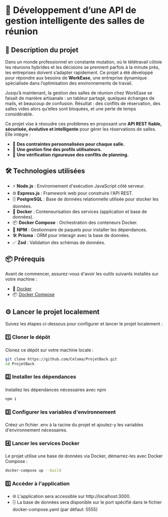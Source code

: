 # 🚀 Développement d’une API de gestion intelligente des salles de réunion

## 📝 Description du projet

Dans un monde professionnel en constante mutation, où le télétravail côtoie les réunions hybrides et les décisions se prennent parfois à la minute près, les entreprises doivent s’adapter rapidement. Ce projet a été développé pour répondre aux besoins de **WorkEase**, une entreprise dynamique spécialisée dans l’optimisation des environnements de travail.

Jusqu’à maintenant, la gestion des salles de réunion chez WorkEase se faisait de manière artisanale : un tableur partagé, quelques échanges de mails, et beaucoup de confusion. Résultat : des conflits de réservation, des salles vides alors qu’elles sont bloquées, et une perte de temps considérable.

Ce projet vise à résoudre ces problèmes en proposant une **API REST fiable, sécurisée, évolutive et intelligente** pour gérer les réservations de salles. Elle intègre :
- 🏢 **Des contraintes personnalisées pour chaque salle.**
- 👤 **Une gestion fine des profils utilisateurs.**
- 📅 **Une vérification rigoureuse des conflits de planning.**

## 🛠️ Technologies utilisées

- ⚡ **Node.js** : Environnement d'exécution JavaScript côté serveur.
- 🌐 **Express.js** : Framework web pour construire l'API REST.
- 🗄️ **PostgreSQL** : Base de données relationnelle utilisée pour stocker les données.
- 🐳 **Docker** : Conteneurisation des services (application et base de données).
- 📦 **Docker Compose** : Orchestration des conteneurs Docker.
- 📜 **NPM** : Gestionnaire de paquets pour installer les dépendances.
- 🛠️ **Prisma** : ORM pour interagir avec la base de données.
- ✅ **Zod** : Validation des schémas de données.

## 📦 Prérequis

Avant de commencer, assurez-vous d'avoir les outils suivants installés sur votre machine :
- 🐳 [Docker](https://www.docker.com/)
- 📦 [Docker Compose](https://docs.docker.com/compose/)

## ⚙️ Lancer le projet localement

Suivez les étapes ci-dessous pour configurer et lancer le projet localement :

### 1️⃣ Cloner le dépôt
Clonez ce dépôt sur votre machine locale :
```bash
git clone https://github.com/Celoma/ProjetBack.git
cd ProjetBack
```

### 2️⃣ Installer les dépendances
Installez les dépendances nécessaires avec npm
```bash
npm i
```

### 3️⃣ Configurer les variables d'environnement
Créez un fichier .env à la racine du projet et ajoutez-y les variables d'environnement nécessaires.

### 4️⃣ Lancer les services Docker
Le projet utilise une base de données via Docker, démarrez-les avec Docker Compose :
```bash
docker-compose up --build
```

### 5️⃣ Accéder à l'application
- 🌐 L'application sera accessible sur http://localhost:3000.
- 🗄️ La base de données sera disponible sur le port spécifié dans le fichier docker-compose.yaml (par défaut: 5555)
